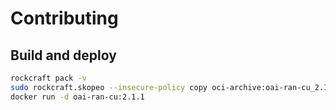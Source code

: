 # Contributing

## Build and deploy

```bash
rockcraft pack -v
sudo rockcraft.skopeo --insecure-policy copy oci-archive:oai-ran-cu_2.1.1_amd64.rock docker-daemon:oai-ran-cu:2.1.1
docker run -d oai-ran-cu:2.1.1
```
